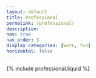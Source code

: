 ```yaml
---
layout: default
title: Professional
permalink: /professional/
description:
nav: true
nav_order: 3
display_categories: [work, fun]
horizontal: false
---
```


<div class="professional">
  {% include professional.liquid %}
</div>
